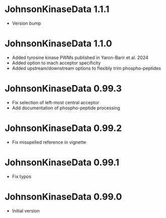 # JohnsonKinaseData 1.1.1

* Version bump

# JohnsonKinaseData 1.1.0

* Added tyrosine kinase PWMs published in Yaron-Barir et al. 2024
* Added option to mach acceptor specificity
* Added upstream/downstream options to flexibly trim phospho-peptides

# JohnsonKinaseData 0.99.3

* Fix selection of left-most central acceptor
* Add documentation of phospho-peptide processing

# JohnsonKinaseData 0.99.2

* Fix misspelled reference in vignette

# JohnsonKinaseData 0.99.1

* Fix typos

# JohnsonKinaseData 0.99.0

* Initial version
